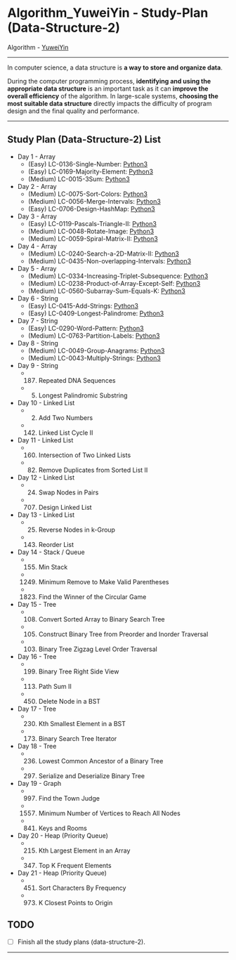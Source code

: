 # Algorithm_YuweiYin - Study-Plan (Data-Structure-2)

Algorithm - [YuweiYin](https://github.com/YuweiYin)

---

In computer science, a data structure is **a way to store and organize data**.

During the computer programming process, **identifying and using the appropriate data structure** is an important task as it can **improve the overall efficiency** of the algorithm. In large-scale systems, **choosing the most suitable data structure** directly impacts the difficulty of program design and the final quality and performance.

---

## Study Plan (Data-Structure-2) List

- Day 1 - Array
  - (Easy) LC-0136-Single-Number: [Python3](https://github.com/YuweiYin/Algorithm_YuweiYin/blob/master/LeetCode-All-Solution/Python3/LC-0136-Single-Number.py)
  - (Easy) LC-0169-Majority-Element: [Python3](https://github.com/YuweiYin/Algorithm_YuweiYin/blob/master/LeetCode-All-Solution/Python3/LC-0169-Majority-Element.py)
  - (Medium) LC-0015-3Sum: [Python3](https://github.com/YuweiYin/Algorithm_YuweiYin/blob/master/LeetCode-All-Solution/Python3/LC-0015-3Sum.py)
- Day 2 - Array
  - (Medium) LC-0075-Sort-Colors: [Python3](https://github.com/YuweiYin/Algorithm_YuweiYin/blob/master/LeetCode-All-Solution/Python3/LC-0075-Sort-Colors.py)
  - (Medium) LC-0056-Merge-Intervals: [Python3](https://github.com/YuweiYin/Algorithm_YuweiYin/blob/master/LeetCode-All-Solution/Python3/LC-0056-Merge-Intervals.py)
  - (Easy) LC-0706-Design-HashMap: [Python3](https://github.com/YuweiYin/Algorithm_YuweiYin/blob/master/LeetCode-All-Solution/Python3/LC-0706-Design-HashMap.py)
- Day 3 - Array
  - (Easy) LC-0119-Pascals-Triangle-II: [Python3](https://github.com/YuweiYin/Algorithm_YuweiYin/blob/master/LeetCode-All-Solution/Python3/LC-0119-Pascals-Triangle-II.py)
  - (Medium) LC-0048-Rotate-Image: [Python3](https://github.com/YuweiYin/Algorithm_YuweiYin/blob/master/LeetCode-All-Solution/Python3/LC-0048-Rotate-Image.py)
  - (Medium) LC-0059-Spiral-Matrix-II: [Python3](https://github.com/YuweiYin/Algorithm_YuweiYin/blob/master/LeetCode-All-Solution/Python3/LC-0059-Spiral-Matrix-II.py)
- Day 4 - Array
  - (Medium) LC-0240-Search-a-2D-Matrix-II: [Python3](https://github.com/YuweiYin/Algorithm_YuweiYin/blob/master/LeetCode-All-Solution/Python3/LC-0240-Search-a-2D-Matrix-II.py)
  - (Medium) LC-0435-Non-overlapping-Intervals: [Python3](https://github.com/YuweiYin/Algorithm_YuweiYin/blob/master/LeetCode-All-Solution/Python3/LC-0435-Non-overlapping-Intervals.py)
- Day 5 - Array
  - (Medium) LC-0334-Increasing-Triplet-Subsequence: [Python3](https://github.com/YuweiYin/Algorithm_YuweiYin/blob/master/LeetCode-All-Solution/Python3/LC-0334-Increasing-Triplet-Subsequence.py)
  - (Medium) LC-0238-Product-of-Array-Except-Self: [Python3](https://github.com/YuweiYin/Algorithm_YuweiYin/blob/master/LeetCode-All-Solution/Python3/LC-0238-Product-of-Array-Except-Self.py)
  - (Medium) LC-0560-Subarray-Sum-Equals-K: [Python3](https://github.com/YuweiYin/Algorithm_YuweiYin/blob/master/LeetCode-All-Solution/Python3/LC-0560-Subarray-Sum-Equals-K.py)
- Day 6 - String
  - (Easy) LC-0415-Add-Strings: [Python3](https://github.com/YuweiYin/Algorithm_YuweiYin/blob/master/LeetCode-All-Solution/Python3/LC-0415-Add-Strings.py)
  - (Easy) LC-0409-Longest-Palindrome: [Python3](https://github.com/YuweiYin/Algorithm_YuweiYin/blob/master/LeetCode-All-Solution/Python3/LC-0409-Longest-Palindrome.py)
- Day 7 - String
  - (Easy) LC-0290-Word-Pattern: [Python3](https://github.com/YuweiYin/Algorithm_YuweiYin/blob/master/LeetCode-All-Solution/Python3/LC-0290-Word-Pattern.py)
  - (Medium) LC-0763-Partition-Labels: [Python3](https://github.com/YuweiYin/Algorithm_YuweiYin/blob/master/LeetCode-All-Solution/Python3/LC-0763-Partition-Labels.py)
- Day 8 - String
  - (Medium) LC-0049-Group-Anagrams: [Python3](https://github.com/YuweiYin/Algorithm_YuweiYin/blob/master/LeetCode-All-Solution/Python3/LC-0049-Group-Anagrams.py)
  - (Medium) LC-0043-Multiply-Strings: [Python3](https://github.com/YuweiYin/Algorithm_YuweiYin/blob/master/LeetCode-All-Solution/Python3/LC-0043-Multiply-Strings.py)
- Day 9 - String
  - 187. Repeated DNA Sequences
  - 5. Longest Palindromic Substring
- Day 10 - Linked List
  - 2. Add Two Numbers
  - 142. Linked List Cycle II
- Day 11 - Linked List
  - 160. Intersection of Two Linked Lists
  - 82. Remove Duplicates from Sorted List II
- Day 12 - Linked List
  - 24. Swap Nodes in Pairs
  - 707. Design Linked List
- Day 13 - Linked List
  - 25. Reverse Nodes in k-Group
  - 143. Reorder List
- Day 14 - Stack / Queue
  - 155. Min Stack
  - 1249. Minimum Remove to Make Valid Parentheses
  - 1823. Find the Winner of the Circular Game
- Day 15 - Tree
  - 108. Convert Sorted Array to Binary Search Tree
  - 105. Construct Binary Tree from Preorder and Inorder Traversal
  - 103. Binary Tree Zigzag Level Order Traversal
- Day 16 - Tree
  - 199. Binary Tree Right Side View
  - 113. Path Sum II
  - 450. Delete Node in a BST
- Day 17 - Tree
  - 230. Kth Smallest Element in a BST
  - 173. Binary Search Tree Iterator
- Day 18 - Tree
  - 236. Lowest Common Ancestor of a Binary Tree
  - 297. Serialize and Deserialize Binary Tree
- Day 19 - Graph
  - 997. Find the Town Judge
  - 1557. Minimum Number of Vertices to Reach All Nodes
  - 841. Keys and Rooms
- Day 20 - Heap (Priority Queue)
  - 215. Kth Largest Element in an Array
  - 347. Top K Frequent Elements
- Day 21 - Heap (Priority Queue)
  - 451. Sort Characters By Frequency
  - 973. K Closest Points to Origin

## TODO

- [ ] Finish all the study plans (data-structure-2).

---
